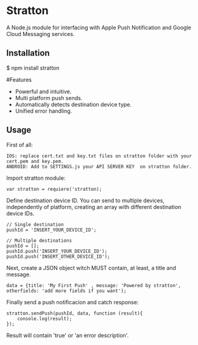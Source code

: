 Stratton
========

A Node.js module for interfacing with Apple Push Notification and Google Cloud Messaging services.

## Installation 
$ npm install stratton

#Features
<ul>
<li>Powerful and intuitive.</li>
<li>Multi platform push sends.</li>
<li>Automatically detects destination device type.</li>
<li>Unified error handling.</li>
</ul>

## Usage 

First of all:
```
IOS: replace cert.txt and key.txt files on stratton folder with your cert.pem and key.pem. 
ANDROID: Add to SETTINGS.js your API SERVER KEY  on stratton folder.
```
Import stratton module:
```
var stratton = requiere('stratton);
```

Define destination device ID. You can send to multiple devices, independently of platform, creating an array with different destination device IDs.
```
// Single destination
pushId = 'INSERT_YOUR_DEVICE_ID';

// Multiple destinations
pushId = [];
pushId.push('INSERT_YOUR_DEVICE_ID');
pushId.push('INSERT_OTHER_DEVICE_ID');
```

Next, create a JSON object witch MUST contain, at least, a title and message. 
```
data = {title: 'My First Push' , message: 'Powered by stratton', otherfields: 'add more fields if you want');
```
Finally send a push notificacion and catch response:
```
stratton.sendPush(pushId, data, function (result){
	console.log(result);
});
```
Result will contain 'true' or 'an error description'.

